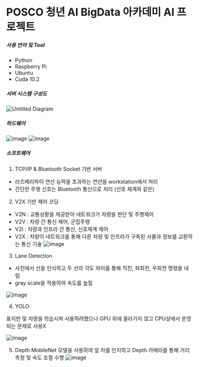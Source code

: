 # POSCO 청년 AI BigData 아카데미 AI 프로젝트

<h5>사용 언어 및 Tool</h5>

- Python
- Raspberry Pi
- Ubuntu
- Cuda 10.2

<h5> 서버 시스템 구성도 </h5>

![Untitled Diagram](https://user-images.githubusercontent.com/68180545/139644414-0de2d4e6-75f8-4ed2-ae03-e26e6b844511.png)

<h5> 하드웨어 </h5>

![image](https://user-images.githubusercontent.com/68180545/139644511-c917a194-bb69-438b-9155-d4658f4efad3.png)
![image](https://user-images.githubusercontent.com/68180545/139644549-9b20ac25-a367-4433-aa8a-593ec3a44a5e.png)

<h5> 소프트웨어 </h5>

1. TCP/IP & Bluetooth Socket 기반 서버
- 라즈베리파이 연산 능력을 초과하는 연산을 workstation에서 처리
- 간단한 주행 신호는 Bluetooth 통신으로 처리 (신호 체계와 같은)

2. V2X 기반 제어 코딩
- V2N : 교통상황을 제공받아 네트워크가 차량을 판단 및 주행제어
- V2V : 차량 간 통신 제어, 군집주행
- V2I : 차량과 인프라 간 통신, 신호체계 제어
- V2X : 차량이 네트워크를 통해 다른 차량 및 인프라가 구축된 사물과 정보를 교환하는 통신 기술
![image](https://user-images.githubusercontent.com/68180545/139645462-0fb4b1a7-efba-4cac-8fd0-ccae299a172b.png)

3. Lane Detection
- 사진에서 선을 인식하고 두 선의 각도 차이를 통해 직진, 좌회전, 우회전 명령을 내림
- gray scale을 적용하여 속도를 높힘

![image](https://user-images.githubusercontent.com/68180545/139645141-665c19a6-a036-4ad1-88ed-53a2f4b5f381.png)

4. YOLO

표지판 및 차량을 학습시켜 사용하려했으나 GPU 위에 올라가지 않고 CPU상에서 운영되는 문제로 사용X

![image](https://user-images.githubusercontent.com/68180545/139645710-656b5b56-1d58-4944-a097-68e38dee9c50.png)

5. Depth
MobileNet 모델을 사용하여 앞 차를 인지하고 Depth 카메라를 통해 거리 측정 및 속도 조절 수행
![image](https://user-images.githubusercontent.com/68180545/139645982-078c5b8f-16be-4eb9-b01a-a49e5c9db12e.png)
